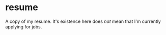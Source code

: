 # resume
A copy of my resume. It's existence here does *not* mean that I'm currently applying for jobs. 
